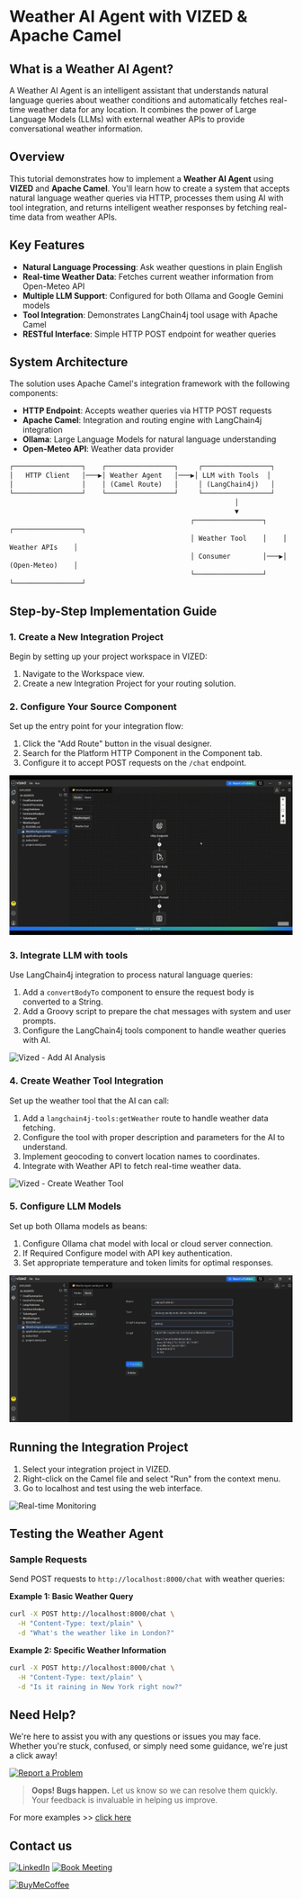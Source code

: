 # Weather AI Agent with VIZED & Apache Camel

## What is a Weather AI Agent?

A Weather AI Agent is an intelligent assistant that understands natural language queries about weather conditions and automatically fetches real-time weather data for any location. It combines the power of Large Language Models (LLMs) with external weather APIs to provide conversational weather information.

## Overview

This tutorial demonstrates how to implement a **Weather AI Agent** using **VIZED** and **Apache Camel**. You'll learn how to create a system that accepts natural language weather queries via HTTP, processes them using AI with tool integration, and returns intelligent weather responses by fetching real-time data from weather APIs.

## Key Features

- **Natural Language Processing**: Ask weather questions in plain English
- **Real-time Weather Data**: Fetches current weather information from Open-Meteo API
- **Multiple LLM Support**: Configured for both Ollama and Google Gemini models
- **Tool Integration**: Demonstrates LangChain4j tool usage with Apache Camel
- **RESTful Interface**: Simple HTTP POST endpoint for weather queries

## System Architecture
The solution uses Apache Camel's integration framework with the following components:
- **HTTP Endpoint**: Accepts weather queries via HTTP POST requests
- **Apache Camel**: Integration and routing engine with LangChain4j integration
- **Ollama**: Large Language Models for natural language understanding
- **Open-Meteo API**: Weather data provider

```
┌─────────────────┐    ┌─────────────────┐     ┌─────────────────┐
│   HTTP Client   │───▶│ Weather Agent   │───▶│ LLM with Tools  │
│                 │    │ (Camel Route)   │     │ (LangChain4j)   │
└─────────────────┘    └─────────────────┘     └─────────────────┘
                                                        │
                                                        ▼
                                             ┌─────────────────┐    ┌─────────────────┐
                                             │ Weather Tool    │    │ Weather APIs    │
                                             │ Consumer        │───▶│ (Open-Meteo)    │
                                             └─────────────────┘    └─────────────────┘
```


## Step-by-Step Implementation Guide

### 1. Create a New Integration Project

Begin by setting up your project workspace in VIZED:

1.  Navigate to the Workspace view.
2.  Create a new Integration Project for your routing solution.

### 2. Configure Your Source Component

Set up the entry point for your integration flow:

1. Click the "Add Route" button in the visual designer.
2. Search for the Platform HTTP Component in the Component tab.
3. Configure it to accept POST requests on the `/chat` endpoint.

![Vized - Add HTTP Component](./assets/AddHTTPComponent.gif)

### 3. Integrate LLM with tools

Use LangChain4j integration to process natural language queries:

1. Add a `convertBodyTo` component to ensure the request body is converted to a String.
2. Add a Groovy script to prepare the chat messages with system and user prompts.
3. Configure the LangChain4j tools component to handle weather queries with AI.

![Vized - Add AI Analysis](./assets/AddAIAnalysis.gif)

### 4. Create Weather Tool Integration

Set up the weather tool that the AI can call:

1. Add a `langchain4j-tools:getWeather` route to handle weather data fetching.
2. Configure the tool with proper description and parameters for the AI to understand.
3. Implement geocoding to convert location names to coordinates.
4. Integrate with Weather API to fetch real-time weather data.

![Vized - Create Weather Tool](./assets/CreateWeatherTool.gif)

### 5. Configure LLM Models

Set up both Ollama models as beans:

1. Configure Ollama chat model with local or cloud server connection.
2. If Required Configure model with API key authentication.
3. Set appropriate temperature and token limits for optimal responses.

![Vized - Bean](./assets/bean.png)

## Running the Integration Project

1. Select your integration project in VIZED.
2. Right-click on the Camel file and select "Run" from the context menu.
3. Go to localhost and test using the web interface.

![Real-time Monitoring](./assets/executing2.gif)


## Testing the Weather Agent

### Sample Requests

Send POST requests to `http://localhost:8000/chat` with weather queries:

**Example 1: Basic Weather Query**
```bash
curl -X POST http://localhost:8000/chat \
  -H "Content-Type: text/plain" \
  -d "What's the weather like in London?"
```

**Example 2: Specific Weather Information**
```bash
curl -X POST http://localhost:8000/chat \
  -H "Content-Type: text/plain" \
  -d "Is it raining in New York right now?"
```

## Need Help?

We're here to assist you with any questions or issues you may face. Whether you're stuck, confused, or simply need some guidance, we're just a click away!

[![Report a Problem](https://img.shields.io/badge/Report%20a%20Problem-darkred?logo=openbugbounty)](https://github.com/vized-io/artifacts/issues/new/choose)

> **Oops! Bugs happen.** Let us know so we can resolve them quickly. Your feedback is invaluable in helping us improve.

For more examples >> [click here](/examples/README.md)

## Contact us

[![LinkedIn](https://img.shields.io/badge/LinkedIn-blue?logo=linkedin)](https://www.linkedin.com/company/vized-io/) 
[![Book Meeting](https://img.shields.io/badge/Book%20a%20Meeting-purple?logo=calendar)](https://calendly.com/vidhyasagar-jeevendran/30min) 

[<img src="https://github.com/user-attachments/assets/806d0fc0-0a00-4d63-81a3-8f2df15d5528" alt="BuyMeCoffee" width="150"/>](https://buymeacoffee.com/vidhyasagarj)

